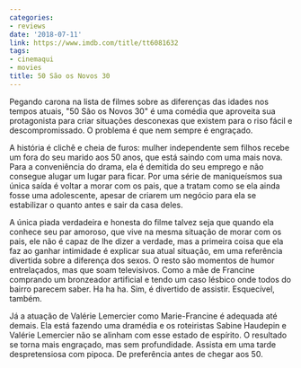 ```yaml
---
categories:
- reviews
date: '2018-07-11'
link: https://www.imdb.com/title/tt6081632
tags:
- cinemaqui
- movies
title: 50 São os Novos 30
---
```


Pegando carona na lista de filmes sobre as diferenças das idades nos tempos atuais, "50 São os Novos 30" é uma comédia que aproveita sua protagonista para criar situações desconexas que existem para o riso fácil e descompromissado. O problema é que nem sempre é engraçado.

A história é clichê e cheia de furos: mulher independente sem filhos recebe um fora do seu marido aos 50 anos, que está saindo com uma mais nova. Para a conveniência do drama, ela é demitida do seu emprego e não consegue alugar um lugar para ficar. Por uma série de maniqueísmos sua única saída é voltar a morar com os pais, que a tratam como se ela ainda fosse uma adolescente, apesar de criarem um negócio para ela se estabilizar o quanto antes e sair da casa deles.

A única piada verdadeira e honesta do filme talvez seja que quando ela conhece seu par amoroso, que vive na mesma situação de morar com os pais, ele não é capaz de lhe dizer a verdade, mas a primeira coisa que ela faz ao ganhar intimidade é explicar sua atual situação, em uma referência divertida sobre a diferença dos sexos. O resto são momentos de humor entrelaçados, mas que soam televisivos. Como a mãe de Francine comprando um bronzeador artificial e tendo um caso lésbico onde todos do bairro parecem saber. Ha ha ha. Sim, é divertido de assistir. Esquecível, também.

Já a atuação de Valérie Lemercier como Marie-Francine é adequada até demais. Ela está fazendo uma dramédia e os roteiristas Sabine Haudepin e Valérie Lemercier não se alinham com esse estado de espírito. O resultado se torna mais engraçado, mas sem profundidade. Assista em uma tarde despretensiosa com pipoca. De preferência antes de chegar aos 50.